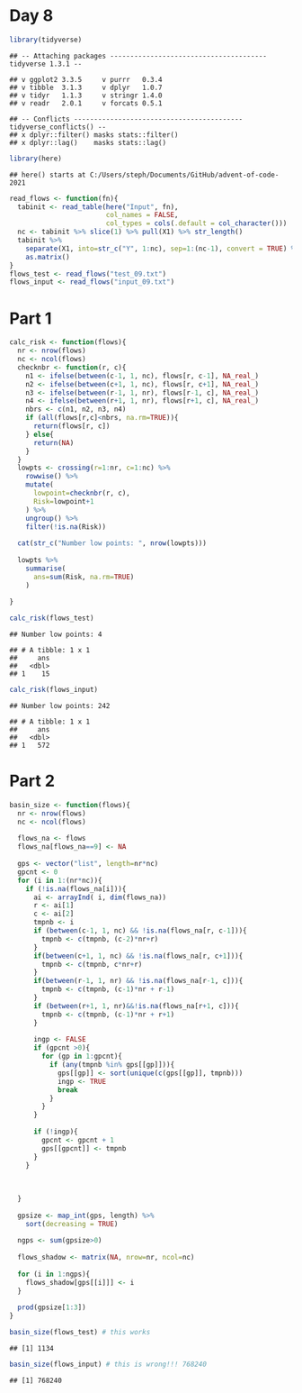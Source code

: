Day 8
================

``` r
library(tidyverse)
```

    ## -- Attaching packages --------------------------------------- tidyverse 1.3.1 --

    ## v ggplot2 3.3.5     v purrr   0.3.4
    ## v tibble  3.1.3     v dplyr   1.0.7
    ## v tidyr   1.1.3     v stringr 1.4.0
    ## v readr   2.0.1     v forcats 0.5.1

    ## -- Conflicts ------------------------------------------ tidyverse_conflicts() --
    ## x dplyr::filter() masks stats::filter()
    ## x dplyr::lag()    masks stats::lag()

``` r
library(here)
```

    ## here() starts at C:/Users/steph/Documents/GitHub/advent-of-code-2021

``` r
read_flows <- function(fn){
  tabinit <- read_table(here("Input", fn), 
                        col_names = FALSE, 
                        col_types = cols(.default = col_character()))
  nc <- tabinit %>% slice(1) %>% pull(X1) %>% str_length()
  tabinit %>%
    separate(X1, into=str_c("Y", 1:nc), sep=1:(nc-1), convert = TRUE) %>%
    as.matrix()
}
flows_test <- read_flows("test_09.txt")
flows_input <- read_flows("input_09.txt")
```

# Part 1

``` r
calc_risk <- function(flows){
  nr <- nrow(flows)
  nc <- ncol(flows)
  checknbr <- function(r, c){
    n1 <- ifelse(between(c-1, 1, nc), flows[r, c-1], NA_real_)
    n2 <- ifelse(between(c+1, 1, nc), flows[r, c+1], NA_real_)
    n3 <- ifelse(between(r-1, 1, nr), flows[r-1, c], NA_real_)
    n4 <- ifelse(between(r+1, 1, nr), flows[r+1, c], NA_real_)
    nbrs <- c(n1, n2, n3, n4)
    if (all(flows[r,c]<nbrs, na.rm=TRUE)){
      return(flows[r, c])
    } else{
      return(NA)
    }
  }
  lowpts <- crossing(r=1:nr, c=1:nc) %>%
    rowwise() %>%
    mutate(
      lowpoint=checknbr(r, c),
      Risk=lowpoint+1
    ) %>%
    ungroup() %>%
    filter(!is.na(Risk))
  
  cat(str_c("Number low points: ", nrow(lowpts)))
  
  lowpts %>%
    summarise(
      ans=sum(Risk, na.rm=TRUE)
    )
  
}

calc_risk(flows_test)
```

    ## Number low points: 4

    ## # A tibble: 1 x 1
    ##     ans
    ##   <dbl>
    ## 1    15

``` r
calc_risk(flows_input)
```

    ## Number low points: 242

    ## # A tibble: 1 x 1
    ##     ans
    ##   <dbl>
    ## 1   572

# Part 2

``` r
basin_size <- function(flows){
  nr <- nrow(flows)
  nc <- ncol(flows)
  
  flows_na <- flows
  flows_na[flows_na==9] <- NA
  
  gps <- vector("list", length=nr*nc)
  gpcnt <- 0
  for (i in 1:(nr*nc)){
    if (!is.na(flows_na[i])){
      ai <- arrayInd( i, dim(flows_na)) 
      r <- ai[1]
      c <- ai[2]
      tmpnb <- i
      if (between(c-1, 1, nc) && !is.na(flows_na[r, c-1])){
        tmpnb <- c(tmpnb, (c-2)*nr+r)
      }
      if(between(c+1, 1, nc) && !is.na(flows_na[r, c+1])){
        tmpnb <- c(tmpnb, c*nr+r)
      } 
      if(between(r-1, 1, nr) && !is.na(flows_na[r-1, c])){
        tmpnb <- c(tmpnb, (c-1)*nr + r-1)
      } 
      if (between(r+1, 1, nr)&&!is.na(flows_na[r+1, c])){
        tmpnb <- c(tmpnb, (c-1)*nr + r+1)
      }
      
      ingp <- FALSE
      if (gpcnt >0){
        for (gp in 1:gpcnt){
          if (any(tmpnb %in% gps[[gp]])){
            gps[[gp]] <- sort(unique(c(gps[[gp]], tmpnb)))
            ingp <- TRUE
            break
          }
        }    
      }
      
      if (!ingp){
        gpcnt <- gpcnt + 1
        gps[[gpcnt]] <- tmpnb
      }
    }
    
    
    
  }
  
  gpsize <- map_int(gps, length) %>%
    sort(decreasing = TRUE)
  
  ngps <- sum(gpsize>0)
  
  flows_shadow <- matrix(NA, nrow=nr, ncol=nc)
  
  for (i in 1:ngps){
    flows_shadow[gps[[i]]] <- i
  }
  
  prod(gpsize[1:3])
}

basin_size(flows_test) # this works
```

    ## [1] 1134

``` r
basin_size(flows_input) # this is wrong!!! 768240
```

    ## [1] 768240
